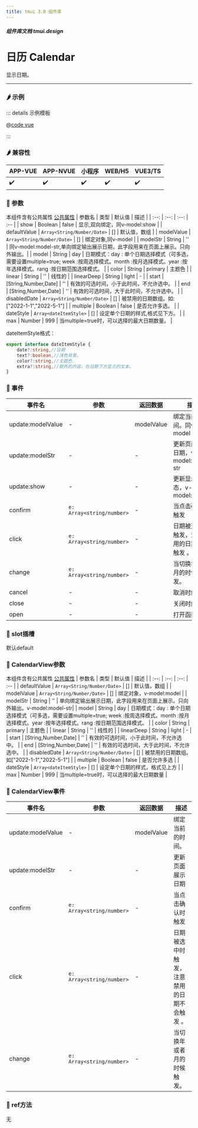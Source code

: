 ```yaml
---
title: tmui 3.0 组件库
---
```


<dirtoc></dirtoc>

##### 组件库文档 tmui.design

# 日历 Calendar
显示日期。

---

### :hot_pepper: 示例

<webview url="https://tmui.design/h5/#/pages/form/calendar"></webview>

::: details 示例模板

@[code vue](pages/form/calendar.nvue)

:::

### :hot_pepper: 兼容性

| APP-VUE | APP-NVUE | 小程序 | WEB/H5 | VUE3/TS |
| --- | --- | --- | --- | --- |
| :heavy_check_mark: | :heavy_check_mark: | :heavy_check_mark: | :heavy_check_mark: | :heavy_check_mark: |

### :seedling: 参数
本组件含有公共属性 [公共属性](/doc/spec/组件公共样式.md)
| 参数名 | 类型 | 默认值 | 描述 |
| :--: | :--: | :--: | :-- |
| show | Boolean | false | 显示,双向绑定，同v-model:show |
| defaultValue | `Array<String/Number/Date>` | [] | 默认值，数组 |
| modelValue | `Array<String/Number/Date>` | [] | 绑定对象,同v-model |
| modelStr | String | '' | 同v-model:model-str,单向绑定输出展示日期，此字段用来在页面上展示。只向外输出。|
| model | String | day | 日期模式：day : 单个日期选择模式（可多选，需要设置multiple=true; week :按周选择模式。month :按月选择模式。year :按年选择模式。rang :按日期范围选择模式。  |
| color | String | primary | 主题色 |
| linear | String | '' | 线性的 |
| linearDeep | String | light | - |
| start | [String,Number,Date] | '' | 有效的可选时间，小于此时间，不允许选中。 |
| end | [String,Number,Date] | '' | 有效的可选时间，大于此时间，不允许选中。 |
| disabledDate | `Array<String/Number/Date>` | [] | 被禁用的日期数组。如:["2022-1-1","2022-5-1"] |
| multiple | Boolean | false | 是否允许多选。 |
| dateStyle | `Array<dateItemStyle>` | [] | 设定单个日期的样式,格式见下方。 |
| max | Number | 999 | 当multiple=true时，可以选择的最大日期数量。 |

dateItemStyle格式：
```ts
export interface dateItemStyle {
    date?:string,//日期
    text?:boolean,//浅色背景。
    color?:string,//主题色.
    extra?:string,//额外的内容，在日期下方显示的文本。
}
```

### :rose: 事件
| 事件名 | 参数 | 返回数据 | 描述 |
| --- | --- | --- | --- |
| update:modelValue | - | modelValue | 绑定当前的时间。同v-model |
| update:modelStr | - | - | 更新页面展示日期，v-model:model-str |
| update:show | - | - | 更新显示状态，v-model:show |
| confirm | `e: Array<string/number>` | - | 当点击确认时触发 |
| click | `e: Array<string/number>` | - | 日期被选中时触发，注意禁用的日期不会触发 。 |
| change | `e: Array<string/number>` | - | 当切换年或者月的时候触发。 |
| cancel | - | - | 取消时触发 |
| close | - | - | 关闭时触发 |
| open | - | - | 打开函数 |

### :corn: slot插槽
默认default

### :seedling: CalendarView参数
本组件含有公共属性 [公共属性](/doc/spec/组件公共样式.md)
| 参数名 | 类型 | 默认值 | 描述 |
| :--: | :--: | :--: | :-- |
| defaultValue | `Array<String/Number/Date>` | [] | 默认值，数组 |
| modelValue | `Array<String/Number/Date>` | [] | 绑定对象，v-model:model |
| modelStr | String | '' | 单向绑定输出展示日期，此字段用来在页面上展示。只向外输出。v-model:model-str|
| model | String | day | 日期模式：day : 单个日期选择模式（可多选，需要设置multiple=true; week :按周选择模式。month :按月选择模式。year :按年选择模式。rang :按日期范围选择模式。  |
| color | String | primary | 主题色 |
| linear | String | '' | 线性的 |
| linearDeep | String | light | - |
| start | [String,Number,Date] | '' | 有效的可选时间，小于此时间，不允许选中。 |
| end | [String,Number,Date] | '' | 有效的可选时间，大于此时间，不允许选中。 |
| disabledDate | `Array<String/Number/Date>` | [] | 被禁用的日期数组。如["2022-1-1","2022-5-1"] |
| multiple | Boolean | false | 是否允许多选 |
| dateStyle | `Array<dateItemStyle>` | [] | 设定单个日期的样式，格式见上方 |
| max | Number | 999 | 当multiple=true时，可以选择的最大日期数量 |

### :rose: CalendarView事件
| 事件名 | 参数 | 返回数据 | 描述 |
| --- | --- | --- | --- |
| update:modelValue | - | modelValue | 绑定当前的时间。 |
| update:modelStr | - | - | 更新页面展示日期 |
| confirm | `e: Array<string/number>` | - | 当点击确认时触发 |
| click | `e: Array<string/number>` | - | 日期被选中时触发，注意禁用的日期不会触发 。 |
| change | `e: Array<string/number>` | - | 当切换年或者月的时候触发。 |


### :green_salad: ref方法
无

